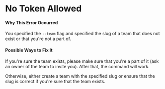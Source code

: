 # No Token Allowed

#### Why This Error Occurred

You specified the `--team` flag and specified the slug of a team that does not exist or that you're not a part of.

#### Possible Ways to Fix It

If you're sure the team exists, please make sure that you're a part of it (ask an owner of the team to invite you). After that, the command will work.

Otherwise, either create a team with the specified slug or ensure that the slug is correct if you're sure that the team exists.
